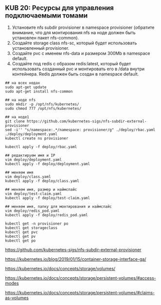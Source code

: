## KUB 20: Ресурсы для управления подключаемыми томами


1. Установите nfs subdir provisioner в namespace provisioner (обратите внимание, что для монтирования nfs на ноде должен быть установлен пакет nfs-common).
2. Создайте storage class nfs-sc, который будет использовать установленный provisioner.
3. Создайте pvc с именем nfs-data и размером 300Mb в namespace default.
4. Создайте под redis с образом redis:latest, который будет использовать созданный pvc и монтировать его в /data внутри контейнера. Redis должен быть создан в namespace default.


```
## на всех нодах 
sudo apt-get update
sudo apt-get install nfs-common

## на ноде nfs
sudo mkdir -p /opt/nfs/kubernetes/
sudo chmod 777 /opt/nfs/kubernetes/

## на ноде1
git clone https://github.com/kubernetes-sigs/nfs-subdir-external-provisioner
sed -i'' "s/namespace:.*/namespace: provisioner/g" ./deploy/rbac.yaml ./deploy/deployment.yaml
kubectl create ns provisioner

kubectl apply -f deploy/rbac.yaml

## редактируем имя и IP
vim deploy/deployment.yaml
kubectl apply -f deploy/deployment.yaml

## меняем имя
vim deploy/class.yaml
kubectl apply -f deploy/class.yaml

## меняем имя, размер и наймспайс
vim deploy/test-claim.yaml
kubectl apply -f deploy/test-claim.yaml

## меняем имя, папку для монтирования и наймспайс
vim deploy/redis_pod.yaml
kubectl apply -f deploy/redis_pod.yaml

kubectl get -n provisioner po
kubectl get storageclass
kubectl get pvc
kubectl get pv
kubectl get po

```

https://github.com/kubernetes-sigs/nfs-subdir-external-provisioner

https://kubernetes.io/blog/2019/01/15/container-storage-interface-ga/

https://kubernetes.io/docs/concepts/storage/volumes/

https://kubernetes.io/docs/concepts/storage/persistent-volumes/#access-modes

https://kubernetes.io/docs/concepts/storage/persistent-volumes/#claims-as-volumes


